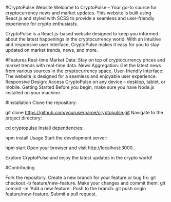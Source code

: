 #CryptoPulse Website
Welcome to CryptoPulse – Your go-to source for cryptocurrency news and market updates. This website is built using React.js and styled with SCSS to provide a seamless and user-friendly experience for crypto enthusiasts.

CryptoPulse is a React.js-based website designed to keep you informed about the latest happenings in the cryptocurrency world. With an intuitive and responsive user interface, CryptoPulse makes it easy for you to stay updated on market trends, news, and more.

#Features
Real-time Market Data: Stay on top of cryptocurrency prices and market trends with real-time data.
News Aggregation: Get the latest news from various sources in the cryptocurrency space.
User-friendly Interface: The website is designed for a seamless and enjoyable user experience.
Responsive Design: Access CryptoPulse on any device – desktop, tablet, or mobile.
Getting Started
Before you begin, make sure you have Node.js installed on your machine.

#Installation
Clone the repository:

git clone https://github.com/yourusername/cryptopulse.git
Navigate to the project directory:

cd cryptopulse
Install dependencies:

npm install
Usage
Start the development server:

npm start
Open your browser and visit http://localhost:3000.

Explore CryptoPulse and enjoy the latest updates in the crypto world!

#Contributing

Fork the repository.
Create a new branch for your feature or bug fix: git checkout -b feature/new-feature.
Make your changes and commit them: git commit -m 'Add a new feature'.
Push to the branch: git push origin feature/new-feature.
Submit a pull request.